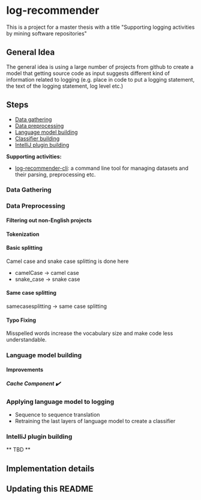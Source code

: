 # log-recommender

This is a project for a master thesis with a title "Supporting logging activities by mining software repositories"

## General Idea

The general idea is using a large number of projects from github to create a model 
that getting source code as input suggests different kind of information related to logging 
(e.g. place in code to put a logging statement, the text of the logging statement, log level etc.)

## Steps
- [Data gathering](#data-gathering)
- [Data preprocessing](#data-preprocessing)
- [Language model building](#language-model-building)
- [Classifier building](#applying-language-model-to-logging)
- [IntelliJ plugin building](intellij-plugin-building)

**Supporting activities:**
- [log-recommender-cli](https://github.com/hlibbabii/log-recommender-cli): a command line tool for managing datasets 
and their parsing, preprocessing etc.

### Data Gathering

### Data Preprocessing

#### Filtering out non-English projects

#### Tokenization

#### Basic splitting
Camel case and snake case splitting is done here

- camelCase -> camel case
- snake_case -> snake case

#### Same case splitting

samecasesplitting -> same case splitting

#### Typo Fixing
Misspelled words increase the vocabulary size and make code less understandable.

### Language model building

#### Improvements
##### Cache Component :heavy_check_mark:
##### 

### Applying language model to logging
- Sequence to sequence translation
- Retraining the last layers of language model to create a classifier 

### IntelliJ plugin building
** TBD **

## Implementation details
## Updating this README
